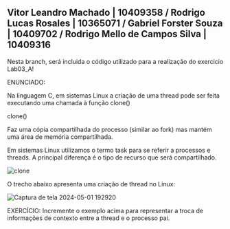 ## Vitor Leandro Machado | 10409358 / Rodrigo Lucas Rosales | 10365071 / Gabriel Forster Souza | 10409702 / Rodrigo Mello de Campos Silva | 10409316

Nesta branch, será incluida o código utilizado para a realização do exercicio Lab03_A!

ENUNCIADO:

Na linguagem C, em sistemas Linux a criação de uma thread pode ser feita executando uma chamada à função clone()

clone()

Faz uma cópia compartilhada do processo (similar ao fork) mas mantém uma área de memória compartilhada.

Em sistemas Linux utilizamos o termo task para se referir a processos e threads. A principal diferença é o tipo de recurso que será compartilhado.

![clone](https://github.com/TshadowBR/Laboratorio-1-Sistemas-Operacionais/assets/32850196/f1ff67e7-e79a-4430-8470-42001fbd01f7)

O trecho abaixo apresenta uma criação de thread no Linux:


![Captura de tela 2024-05-01 192920](https://github.com/TshadowBR/Laboratorio-1-Sistemas-Operacionais/assets/32850196/d6a7a1d8-7edf-407c-a8dc-445f333c3b96)

EXERCÍCIO: Incremente o exemplo acima para representar a troca de informações de contexto entre a thread e o processo pai.
